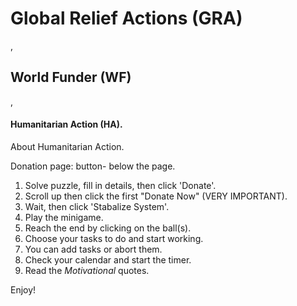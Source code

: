 <h1>Global Relief Actions (GRA) </h1>, <h2>World Funder (WF) </h2>,<h4> Humanitarian Action (HA).</h4>
<p>About Humanitarian Action. </p>
<p>Donation page: button- below the page.</p>
<p><ol>
  <li>Solve puzzle, fill in details, then click 'Donate'.</li>
  <li>Scroll up then click the first "Donate Now" (VERY IMPORTANT).</li>
<li>Wait, then click 'Stabalize System'.</li>
<li>Play the minigame.</li>
<li>Reach the end by clicking on the ball(s).</li>
<li>Choose your tasks to do and start working.</li>
<li>You can add tasks or abort them. </li>
<li>Check your calendar and start the timer.</li>
<li>Read the <i> Motivational </i> quotes.</li>
</ol>
</p>
<p>Enjoy!</p>
